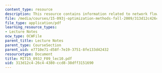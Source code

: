 ```yaml
---
content_type: resource
description: This resource contains information related to network flows I.
file: /media/courses/15-093j-optimization-methods-fall-2009/313d12c426c44380ccd838dff3151690_MIT15_093J_F09_lec10.pdf
file_type: application/pdf
learning_resource_types:
- Lecture Notes
ocw_type: OCWFile
parent_title: Lecture Notes
parent_type: CourseSection
parent_uid: e7710e71-d58f-7e19-3751-8fe133d42432
resourcetype: Document
title: MIT15_093J_F09_lec10.pdf
uid: 313d12c4-26c4-4380-ccd8-38dff3151690
---
```

